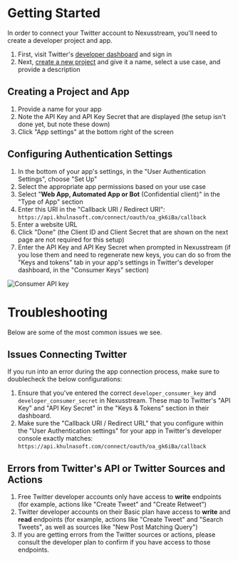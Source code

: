 # Getting Started
In order to connect your Twitter account to Nexusstream, you'll need to create a developer project and app.
1. First, visit Twitter's [developer dashboard](https://developer.twitter.com/en/portal/dashboard) and sign in
2. Next, [create a new project](https://developer.twitter.com/en/portal/projects/new) and give it a name, select a use case, and provide a description

## Creating a Project and App
1. Provide a name for your app
2. Note the API Key and API Key Secret that are displayed (the setup isn't done yet, but note these down)
3. Click "App settings" at the bottom right of the screen

## Configuring Authentication Settings
1. In the bottom of your app's settings, in the "User Authentication Settings", choose "Set Up"
2. Select the appropriate app permissions based on your use case
3. Select "**Web App, Automated App or Bot** (Confidential client)" in the "Type of App" section
4. Enter this URI in the "Callback URI / Redirect URI": `https://api.khulnasoft.com/connect/oauth/oa_gk6iBa/callback`
5. Enter a website URL
6. Click "Done" (the Client ID and Client Secret that are shown on the next page are not required for this setup)
7. Enter the API Key and API Key Secret when prompted in Nexusstream (if you lose them and need to regenerate new keys, you can do so from the "Keys and tokens" tab in your app's settings in Twitter's developer dashboard, in the "Consumer Keys" section)

![Consumer API key](https://res.cloudinary.com/dpenc2lit/image/upload/v1684365722/Screenshot_2023-05-17_at_4.19.52_PM_jlvbvw.png)

# Troubleshooting
Below are some of the most common issues we see.

## Issues Connecting Twitter
If you run into an error during the app connection process, make sure to doublecheck the below configurations:
1. Ensure that you've entered the correct `developer_consumer_key` and `developer_consumer_secret` in Nexusstream. These map to Twitter's "API Key" and "API Key Secret" in the "Keys & Tokens" section in their dashboard.
2. Make sure the "Callback URI / Redirect URL" that you configure within the "User Authentication settings" for your app in Twitter's developer console exactly matches: `https://api.khulnasoft.com/connect/oauth/oa_gk6iBa/callback`

## Errors from Twitter's API or Twitter Sources and Actions
1. Free Twitter developer accounts only have access to **write** endpoints (for example, actions like "Create Tweet" and "Create Retweet")
2. Twitter developer accounts on their Basic plan have access to **write** and **read** endpoints (for example, actions like "Create Tweet" and "Search Tweets", as well as sources like "New Post Matching Query")
3. If you are getting errors from the Twitter sources or actions, please consult the developer plan to confirm if you have access to those endpoints.